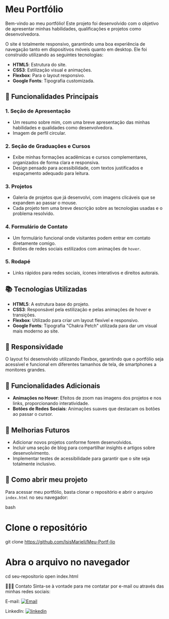 # Meu Portfólio

Bem-vindo ao meu portfólio! Este projeto foi desenvolvido com o objetivo de apresentar minhas habilidades, qualificações e projetos como desenvolvedora. 

O site é totalmente responsivo, garantindo uma boa experiência de navegação tanto em dispositivos móveis quanto em desktop. Ele foi construído utilizando as seguintes tecnologias:

- **HTML5**: Estrutura do site.
- **CSS3**: Estilização visual e animações.
- **Flexbox**: Para o layout responsivo.
- **Google Fonts**: Tipografia customizada.

## 🎨 Funcionalidades Principais

### 1. **Seção de Apresentação**
   - Um resumo sobre mim, com uma breve apresentação das minhas habilidades e qualidades como desenvolvedora.
   - Imagem de perfil circular.

### 2. **Seção de Graduações e Cursos**
   - Exibe minhas formações acadêmicas e cursos complementares, organizados de forma clara e responsiva.
   - Design pensado para acessibilidade, com textos justificados e espaçamento adequado para leitura.

### 3. **Projetos**
   - Galeria de projetos que já desenvolvi, com imagens clicáveis que se expandem ao passar o mouse.
   - Cada projeto tem uma breve descrição sobre as tecnologias usadas e o problema resolvido.
   
### 4. **Formulário de Contato**
   - Um formulário funcional onde visitantes podem entrar em contato diretamente comigo.
   - Botões de redes sociais estilizados com animações de `hover`.

### 5. **Rodapé**
   - Links rápidos para redes sociais, ícones interativos e direitos autorais.

## 📚 Tecnologias Utilizadas

- **HTML5**: A estrutura base do projeto.
- **CSS3**: Responsável pela estilização e pelas animações de hover e transições.
- **Flexbox**: Utilizado para criar um layout flexível e responsivo.
- **Google Fonts**: Tipografia "Chakra Petch" utilizada para dar um visual mais moderno ao site.

## 📱 Responsividade

O layout foi desenvolvido utilizando Flexbox, garantindo que o portfólio seja acessível e funcional em diferentes tamanhos de tela, de smartphones a monitores grandes.

## 🌟 Funcionalidades Adicionais

- **Animações no Hover**: Efeitos de zoom nas imagens dos projetos e nos links, proporcionando interatividade.
- **Botões de Redes Sociais**: Animações suaves que destacam os botões ao passar o cursor.

## 🎯 Melhorias Futuros

- Adicionar novos projetos conforme forem desenvolvidos.
- Incluir uma seção de blog para compartilhar insights e artigos sobre desenvolvimento.
- Implementar testes de acessibilidade para garantir que o site seja totalmente inclusivo.

## 🚀 Como abrir meu projeto

Para acessar meu portfólio, basta clonar o repositório e abrir o arquivo `index.html` no seu navegador:

bash
# Clone o repositório
git clone https://github.com/IsisMarieli/Meu-Portf-lio

# Abra o arquivo no navegador
cd seu-repositorio
open index.html

👩🏽‍💻 Contato
Sinta-se à vontade para me contatar por e-mail ou através das minhas redes sociais:

E-mail: [![Email](https://img.shields.io/badge/Email-D14836?style=for-the-badge&logo=gmail&logoColor=white)](mailto:isismarieli1@gmail.com)


LinkedIn: [![linkedin](https://img.shields.io/badge/LinkedIn-0077B5?style=for-the-badge&logo=linkedin&logoColor=white)](https://www.linkedin.com/in/isis-marieli-9a350225b/)


